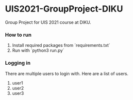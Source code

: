 # UIS2021-GroupProject-DIKU
Group Project for UIS 2021 course at DIKU.

### How to run
1. Install required packages from ´requirements.txt´
2. Run with ´python3 run.py´

### Logging in
There are multiple users to login with. Here are a list of users.
1. user1
2. user2
3. user3

